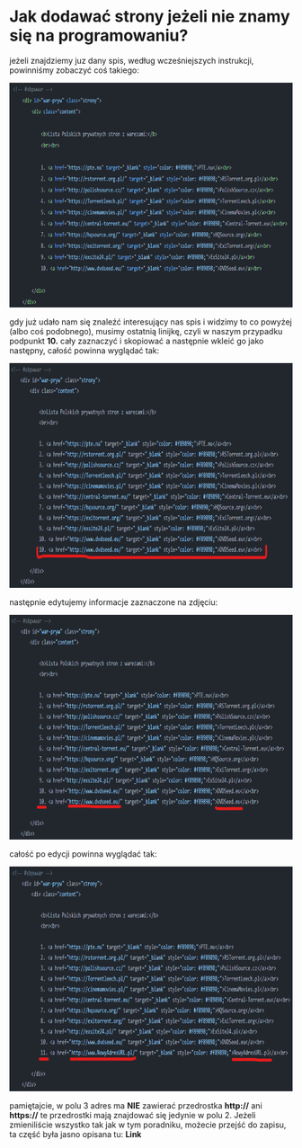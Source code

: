 <h1>Jak dodawać strony jeżeli nie znamy się na programowaniu?</h1>

<p>jeżeli znajdziemy juz dany spis, według wcześniejszych instrukcji, powinniśmy zobaczyć coś takiego:</p>

<img src="img/1.png" height="400px"/>

<p>gdy już udało nam się znaleźć interesujący nas spis i widzimy to co powyżej (albo coś podobnego), musimy ostatnią linijkę, czyli w naszym przypadku podpunkt 
  <b>10.</b> cały zaznaczyć i skopiować a następnie wkleić go jako następny, całość powinna wyglądać tak:</p>

<img src="img/2.png" height="400px"/>

<p>następnie edytujemy informacje zaznaczone na zdjęciu:</p>

<img src="img/3.png" height="400px"/>

<p>całość po edycji powinna wyglądać tak:</p>

<img src="img/4.png" height="400px"/>

<p>pamiętajcie, w polu 3 adres ma <b>NIE</b> zawierać przedrostka <b>http://</b> ani <b>https://</b> te przedrostki mają znajdować się jedynie w polu 2. 
  Jeżeli zmieniliście wszystko tak jak w tym poradniku, możecie przejść do zapisu, ta część była jasno opisana tu: 
  <a href="https://github.com/RugFlipper/streambase#jak-aktualizowa%C4%87-spis-dodawa%C4%87-strony" 
     target="_blank" style="text-decoration: none;"><b>Link</b></a></p>
